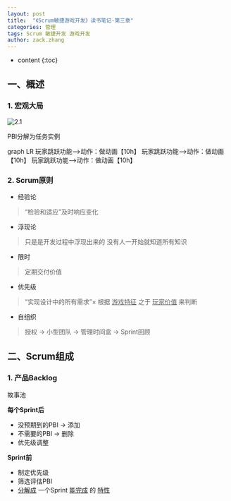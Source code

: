 ```yaml
---
layout: post
title:  "《Scrum敏捷游戏开发》读书笔记-第三章"
categories: 管理
tags: Scrum 敏捷开发 游戏开发
author: zack.zhang
---
```


* content
{:toc}

<!-- more -->

## 一、概述

### 1. 宏观大局

![2.1](https://zd304.github.io/assets/img/scrum-3.1.png)<br/>

PBI分解为任务实例

<div class="mermaid">
	graph LR
	玩家跳跃功能-->动作：做动画【10h】
	玩家跳跃功能-->动作：做动画【10h】
	玩家跳跃功能-->动作：做动画【10h】
</div>
<script>
	mermaid.initialize({startOnLoad:true});
</script>

### 2. Scrum原则

* 经验论
> “检验和适应”及时响应变化
* 浮现论
> 只是是开发过程中浮现出来的
> 没有人一开始就知道所有知识
* 限时
> 定期交付价值
* 优先级
> “实现设计中的所有需求”×
> 根据 <u>游戏特征</u> 之于 <u>玩家价值</u> 来判断
* 自组织
> 授权 → 小型团队 → 管理时间盒 → Sprint回顾

## 二、Scrum组成

### 1. 产品Backlog

故事池

**每个Sprint后**

* 没预期到的PBI → 添加
* 不需要的PBI → 删除
* 优先级调整

**Sprint前**

* 制定优先级
* 筛选评估PBI
* <u>分解成</u> 一个Sprint <u>能完成</u> 的 <u>特性</u>
	
